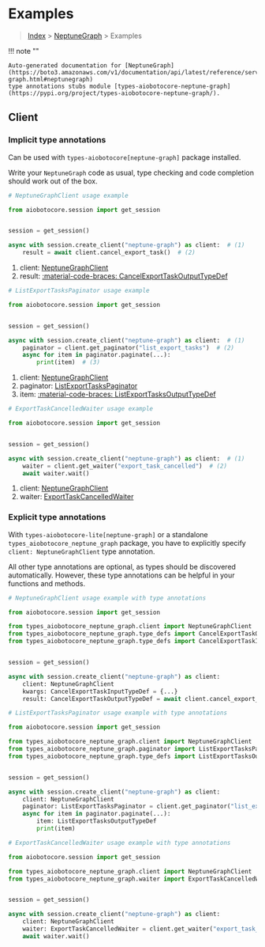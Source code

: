 # Examples

> [Index](../README.md) > [NeptuneGraph](./README.md) > Examples

!!! note ""

    Auto-generated documentation for [NeptuneGraph](https://boto3.amazonaws.com/v1/documentation/api/latest/reference/services/neptune-graph.html#neptunegraph)
    type annotations stubs module [types-aiobotocore-neptune-graph](https://pypi.org/project/types-aiobotocore-neptune-graph/).

## Client

### Implicit type annotations

Can be used with `types-aiobotocore[neptune-graph]` package installed.

Write your `NeptuneGraph` code as usual,
type checking and code completion should work out of the box.



```python
# NeptuneGraphClient usage example

from aiobotocore.session import get_session


session = get_session()

async with session.create_client("neptune-graph") as client:  # (1)
    result = await client.cancel_export_task()  # (2)
```

1. client: [NeptuneGraphClient](./client.md)
2. result: [:material-code-braces: CancelExportTaskOutputTypeDef](./type_defs.md#cancelexporttaskoutputtypedef) 



```python
# ListExportTasksPaginator usage example

from aiobotocore.session import get_session


session = get_session()

async with session.create_client("neptune-graph") as client:  # (1)
    paginator = client.get_paginator("list_export_tasks")  # (2)
    async for item in paginator.paginate(...):
        print(item)  # (3)
```

1. client: [NeptuneGraphClient](./client.md)
2. paginator: [ListExportTasksPaginator](./paginators.md#listexporttaskspaginator)
3. item: [:material-code-braces: ListExportTasksOutputTypeDef](./type_defs.md#listexporttasksoutputtypedef) 



```python
# ExportTaskCancelledWaiter usage example

from aiobotocore.session import get_session


session = get_session()

async with session.create_client("neptune-graph") as client:  # (1)
    waiter = client.get_waiter("export_task_cancelled")  # (2)
    await waiter.wait()
```

1. client: [NeptuneGraphClient](./client.md)
2. waiter: [ExportTaskCancelledWaiter](./waiters.md#exporttaskcancelledwaiter)


### Explicit type annotations

With `types-aiobotocore-lite[neptune-graph]`
or a standalone `types_aiobotocore_neptune_graph` package, you have to explicitly specify
`client: NeptuneGraphClient` type annotation.

All other type annotations are optional, as types should be discovered automatically.
However, these type annotations can be helpful in your functions and methods.


```python
# NeptuneGraphClient usage example with type annotations

from aiobotocore.session import get_session

from types_aiobotocore_neptune_graph.client import NeptuneGraphClient
from types_aiobotocore_neptune_graph.type_defs import CancelExportTaskOutputTypeDef
from types_aiobotocore_neptune_graph.type_defs import CancelExportTaskInputTypeDef


session = get_session()

async with session.create_client("neptune-graph") as client:
    client: NeptuneGraphClient
    kwargs: CancelExportTaskInputTypeDef = {...}
    result: CancelExportTaskOutputTypeDef = await client.cancel_export_task(**kwargs)
```



```python
# ListExportTasksPaginator usage example with type annotations

from aiobotocore.session import get_session

from types_aiobotocore_neptune_graph.client import NeptuneGraphClient
from types_aiobotocore_neptune_graph.paginator import ListExportTasksPaginator
from types_aiobotocore_neptune_graph.type_defs import ListExportTasksOutputTypeDef


session = get_session()

async with session.create_client("neptune-graph") as client:
    client: NeptuneGraphClient
    paginator: ListExportTasksPaginator = client.get_paginator("list_export_tasks")
    async for item in paginator.paginate(...):
        item: ListExportTasksOutputTypeDef
        print(item)
```



```python
# ExportTaskCancelledWaiter usage example with type annotations

from aiobotocore.session import get_session

from types_aiobotocore_neptune_graph.client import NeptuneGraphClient
from types_aiobotocore_neptune_graph.waiter import ExportTaskCancelledWaiter


session = get_session()

async with session.create_client("neptune-graph") as client:
    client: NeptuneGraphClient
    waiter: ExportTaskCancelledWaiter = client.get_waiter("export_task_cancelled")
    await waiter.wait()
```
